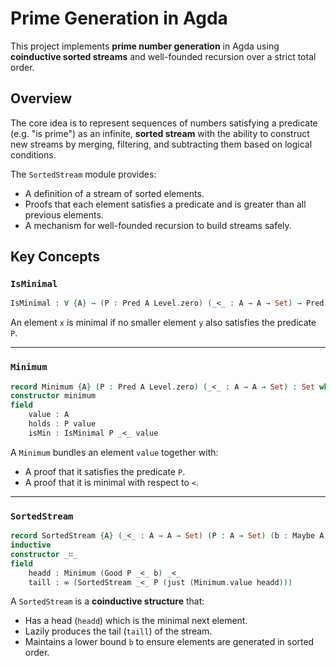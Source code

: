 # Prime Generation in Agda

This project implements **prime number generation** in Agda using **coinductive sorted streams** and well-founded recursion over a strict total order.

## Overview

The core idea is to represent sequences of numbers satisfying a predicate (e.g. "is prime") as an infinite, **sorted stream** with the ability to construct new streams by merging, filtering, and subtracting them based on logical conditions.

The `SortedStream` module provides:

- A definition of a stream of sorted elements.
- Proofs that each element satisfies a predicate and is greater than all previous elements.
- A mechanism for well-founded recursion to build streams safely.

## Key Concepts

### `IsMinimal`
```agda
IsMinimal : ∀ {A} → (P : Pred A Level.zero) (_<_ : A → A → Set) → Pred A Level.zero
```
An element `x` is minimal if no smaller element `y` also satisfies the predicate `P`.

---

### `Minimum`
```agda
record Minimum {A} (P : Pred A Level.zero) (_<_ : A → A → Set) : Set where
constructor minimum
field
    value : A
    holds : P value
    isMin : IsMinimal P _<_ value
```
A `Minimum` bundles an element `value` together with:
- A proof that it satisfies the predicate `P`.
- A proof that it is minimal with respect to `<`.

---

### `SortedStream`
```agda
record SortedStream {A} (_<_ : A → A → Set) (P : A → Set) (b : Maybe A) : Set where
inductive
constructor _∷_
field
    headd : Minimum (Good P _<_ b) _<_
    taill : ∞ (SortedStream _<_ P (just (Minimum.value headd)))
```

A `SortedStream` is a **coinductive structure** that:
- Has a head (`headd`) which is the minimal next element.
- Lazily produces the tail (`taill`) of the stream.
- Maintains a lower bound `b` to ensure elements are generated in sorted order.
